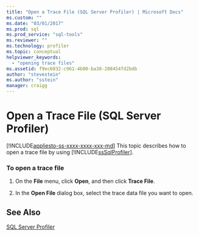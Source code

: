 ```yaml
---
title: "Open a Trace File (SQL Server Profiler) | Microsoft Docs"
ms.custom: ""
ms.date: "03/01/2017"
ms.prod: sql
ms.prod_service: "sql-tools"
ms.reviewer: ""
ms.technology: profiler
ms.topic: conceptual
helpviewer_keywords: 
  - "opening trace files"
ms.assetid: f9ec6032-c961-4b00-ba38-208454fd2bdb
author: "stevestein"
ms.author: "sstein"
manager: craigg
---
```

# Open a Trace File (SQL Server Profiler)
[!INCLUDE[appliesto-ss-xxxx-xxxx-xxx-md](../../includes/appliesto-ss-xxxx-xxxx-xxx-md.md)]
  This topic describes how to open a trace file by using [!INCLUDE[ssSqlProfiler](../../includes/sssqlprofiler-md.md)].  
  
### To open a trace file  
  
1.  On the **File** menu, click **Open**, and then click **Trace File**.  
  
2.  In the **Open File** dialog box, select the trace data file you want to open.  
  
## See Also  
 [SQL Server Profiler](../../tools/sql-server-profiler/sql-server-profiler.md)  
  
  
